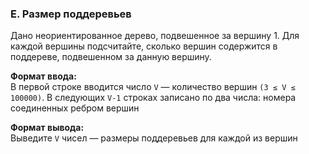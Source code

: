 ### E. Размер поддеревьев

Дано неориентированное дерево, подвешенное за вершину 1. 
Для каждой вершины подсчитайте, сколько вершин содержится в поддереве, подвешенном за данную вершину.

**Формат ввода:**<br>
В первой строке вводится число `V` — количество вершин `(3 ≤ V ≤ 100000)`.
В следующих `V-1` строках записано по два числа: номера соединенных ребром вершин

**Формат вывода:**<br>
Выведите `V` чисел — размеры поддеревьев для каждой из вершин